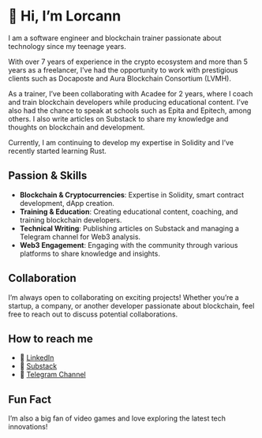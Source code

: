 # 👋 Hi, I’m Lorcann

I am a software engineer and blockchain trainer passionate about technology since my teenage years. 

With over 7 years of experience in the crypto ecosystem and more than 5 years as a freelancer, I’ve had the opportunity to work with prestigious clients such as Docaposte and Aura Blockchain Consortium (LVMH).

As a trainer, I’ve been collaborating with Acadee for 2 years, where I coach and train blockchain developers while producing educational content. I’ve also had the chance to speak at schools such as Epita and Epitech, among others. I also write articles on Substack to share my knowledge and thoughts on blockchain and development.

Currently, I am continuing to develop my expertise in Solidity and I’ve recently started learning Rust.

## Passion & Skills

- **Blockchain & Cryptocurrencies**: Expertise in Solidity, smart contract development, dApp creation.
- **Training & Education**: Creating educational content, coaching, and training blockchain developers.
- **Technical Writing**: Publishing articles on Substack and managing a Telegram channel for Web3 analysis.
- **Web3 Engagement**: Engaging with the community through various platforms to share knowledge and insights.

## Collaboration

I’m always open to collaborating on exciting projects! Whether you’re a startup, a company, or another developer passionate about blockchain, feel free to reach out to discuss potential collaborations.

## How to reach me

- 💼 [LinkedIn](https://www.linkedin.com/in/lorcannrauzduel/)
- 📝 [Substack](https://lorcannrauzduel.substack.com/)
- 📱 [Telegram Channel](https://t.me/lorcannrauzduel)

## Fun Fact

I’m also a big fan of video games and love exploring the latest tech innovations!
